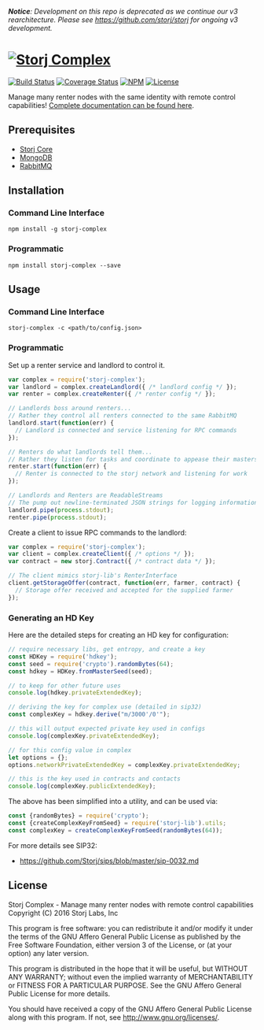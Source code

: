 _**Notice**: Development on this repo is deprecated as we continue our v3 rearchitecture. Please see https://github.com/storj/storj for ongoing v3 development._

[![Storj Complex](https://nodei.co/npm/storj-complex.png?downloads=true)](http://storj.github.io/complex)
=========================================================================================================

[![Build Status](https://img.shields.io/travis/Storj/complex.svg?style=flat-square)](https://travis-ci.org/Storj/complex)
[![Coverage Status](https://img.shields.io/coveralls/Storj/complex.svg?style=flat-square)](https://coveralls.io/r/Storj/complex)
[![NPM](https://img.shields.io/npm/v/storj-complex.svg?style=flat-square)](https://www.npmjs.com/package/storj-complex)
[![License](https://img.shields.io/badge/license-AGPL3.0-blue.svg?style=flat-square)](https://raw.githubusercontent.com/Storj/complex/master/LICENSE)

Manage many renter nodes with the same identity with remote control
capabilities! [Complete documentation can be found here](https://storj.github.io/complex/).

Prerequisites
-------------

* [Storj Core](https://github.com/storj/core)
* [MongoDB](https://www.mongodb.com/)
* [RabbitMQ](https://www.rabbitmq.com)

Installation
------------

### Command Line Interface

```
npm install -g storj-complex
```

### Programmatic

```
npm install storj-complex --save
```

Usage
-----

### Command Line Interface

```
storj-complex -c <path/to/config.json>
```

### Programmatic

Set up a renter service and landlord to control it.

```js
var complex = require('storj-complex');
var landlord = complex.createLandlord({ /* landlord config */ });
var renter = complex.createRenter({ /* renter config */ });

// Landlords boss around renters...
// Rather they control all renters connected to the same RabbitMQ
landlord.start(function(err) {
  // Landlord is connected and service listening for RPC commands
});

// Renters do what landlords tell them...
// Rather they listen for tasks and coordinate to appease their masters
renter.start(function(err) {
  // Renter is connected to the storj network and listening for work
});

// Landlords and Renters are ReadableStreams
// The pump out newline-terminated JSON strings for logging information
landlord.pipe(process.stdout);
renter.pipe(process.stdout);
```

Create a client to issue RPC commands to the landlord:

```js
var complex = require('storj-complex');
var client = complex.createClient({ /* options */ });
var contract = new storj.Contract({ /* contract data */ });

// The client mimics storj-lib's RenterInterface
client.getStorageOffer(contract, function(err, farmer, contract) {
  // Storage offer received and accepted for the supplied farmer
});
```

### Generating an HD Key

Here are the detailed steps for creating an HD key for configuration:

```js
// require necessary libs, get entropy, and create a key
const HDKey = require('hdkey');
const seed = require('crypto').randomBytes(64);
const hdkey = HDKey.fromMasterSeed(seed);

// to keep for other future uses
console.log(hdkey.privateExtendedKey);

// deriving the key for complex use (detailed in sip32)
const complexKey = hdkey.derive("m/3000'/0'");

// this will output expected private key used in configs
console.log(complexKey.privateExtendedKey);

// for this config value in complex
let options = {};
options.networkPrivateExtendedKey = complexKey.privateExtendedKey;

// this is the key used in contracts and contacts
console.log(complexKey.publicExtendedKey);
```

The above has been simplified into a utility, and can be used via:
```js
const {randomBytes} = require('crypto');
const {createComplexKeyFromSeed} = require('storj-lib').utils;
const complexKey = createComplexKeyFromSeed(randomBytes(64));
```

For more details see SIP32:
- https://github.com/Storj/sips/blob/master/sip-0032.md

License
-------

Storj Complex - Manage many renter nodes with remote control capabilities
Copyright (C) 2016 Storj Labs, Inc

This program is free software: you can redistribute it and/or modify
it under the terms of the GNU Affero General Public License as published
by the Free Software Foundation, either version 3 of the License, or
(at your option) any later version.

This program is distributed in the hope that it will be useful,
but WITHOUT ANY WARRANTY; without even the implied warranty of
MERCHANTABILITY or FITNESS FOR A PARTICULAR PURPOSE.  See the
GNU Affero General Public License for more details.

You should have received a copy of the GNU Affero General Public License
along with this program.  If not, see http://www.gnu.org/licenses/.


